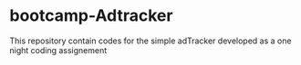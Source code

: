 # bootcamp-Adtracker
This repository contain codes for the simple adTracker developed as a one night coding assignement
